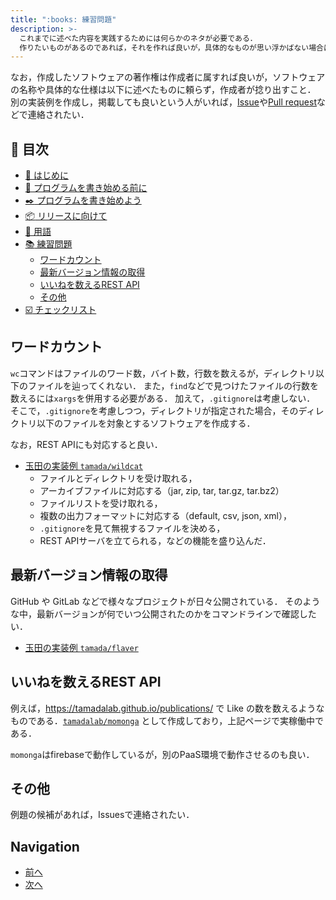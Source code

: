 ```yaml
---
title: ":books: 練習問題"
description: >-
  これまでに述べた内容を実践するためには何らかのネタが必要である．
  作りたいものがあるのであれば，それを作れば良いが，具体的なものが思い浮かばない場合は，ここに挙げるようなソフトウェアを作ると良いであろう．
---
```


なお，作成したソフトウェアの著作権は作成者に属すれば良いが，ソフトウェアの名称や具体的な仕様は以下に述べたものに頼らず，作成者が捻り出すこと． 別の実装例を作成し，掲載しても良いという人がいれば，[Issue](https://github.com/tamada/developing\_flows/issues)や[Pull request](https://github.com/tamada/developing\_flows/pulls)などで連絡されたい．

## :bookmark: 目次

* [:beginner: はじめに](./readme.md)
* [:egg: プログラムを書き始める前に](first.md)
* [:black_nib: プログラムを書き始めよう](development.md)
* [:package: リリースに向けて](shipping.md)
* [:closed_book: 用語](terms.md)
* [:books: 練習問題](exercise.md#readme)
  * [ワードカウント](exercise.md#ワードカウント)
  * [最新バージョン情報の取得](exercise.md#最新バージョン情報の取得)
  * [いいねを数えるREST API](exercise.md#いいねを数えるrestapi)
  * [その他](exercise.md#その他)
* [:ballot_box_with_check: チェックリスト](checklist.md)

## ワードカウント

`wc`コマンドはファイルのワード数，バイト数，行数を数えるが，ディレクトリ以下のファイルを辿ってくれない． また，`find`などで見つけたファイルの行数を数えるには`xargs`を併用する必要がある． 加えて，`.gitignore`は考慮しない． そこで，`.gitignore`を考慮しつつ，ディレクトリが指定された場合，そのディレクトリ以下のファイルを対象とするソフトウェアを作成する．

なお，REST APIにも対応すると良い．

* [玉田の実装例 `tamada/wildcat`](https://github.com/tamada/wildcat)
  * ファイルとディレクトリを受け取れる，
  * アーカイブファイルに対応する（jar, zip, tar, tar.gz, tar.bz2）
  * ファイルリストを受け取れる，
  * 複数の出力フォーマットに対応する（default, csv, json, xml），
  * `.gitignore`を見て無視するファイルを決める，
  * REST APIサーバを立てられる，などの機能を盛り込んだ．

## 最新バージョン情報の取得

GitHub や GitLab などで様々なプロジェクトが日々公開されている． そのような中，最新バージョンが何でいつ公開されたのかをコマンドラインで確認したい．

* [玉田の実装例 `tamada/flaver`](https://github.com/tamada/flaver)

## いいねを数えるREST API

例えば，https://tamadalab.github.io/publications/ で Like の数を数えるようなものである．[`tamadalab/momonga`](https://github.com/tamadalab/momonga) として作成しており，上記ページで実稼働中である．

`momonga`はfirebaseで動作しているが，別のPaaS環境で動作させるのも良い．

## その他

例題の候補があれば，Issuesで連絡されたい．

## Navigation

* [前へ](terms.md)
* [次へ](checklist.md)
